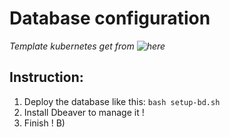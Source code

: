 # Database configuration

*Template kubernetes get from ![here](https://jineshnagori.medium.com/ultimate-guide-to-setting-up-postgresql-in-kubernetes-with-statefulsets-adminer-dashboard-and-6232323cb4dc)*

## Instruction: 

1. Deploy the database like this: ` bash setup-bd.sh `
2. Install Dbeaver to manage it !
2. Finish ! B)
